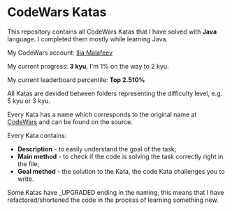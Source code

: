 # CodeWars Katas

This repository contains all CodeWars Katas that I have solved with **Java** language.
I completed them mostly while learning Java.

My CodeWars account: [Ilia Malafeev](https://www.codewars.com/users/IliaMalafeev)

My current progress: **3 kyu**, I'm 1% on the way to 2 kyu.

My current leaderboard percentile: **Top 2.510%**

All Katas are devided between folders representing the difficulty level, e.g. 5 kyu or 3 kyu.

Every Kata has a name which corresponds to the original name at [CodeWars](https://www.codewars.com) and can be found on the source.

Every Kata contains:
* **Description** - to easily understand the goal of the task;
* **Main method** - to check if the code is solving the task correctly right in the file;
* **Goal method** - the solution to the Kata, the code Kata challenges you to write.

Some Katas have _UPGRADED ending in the naming, this means that I have refactored/shortened the code in the process of learning something new.
